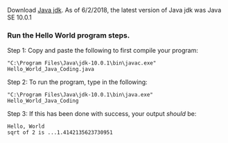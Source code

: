 
 Download [Java jdk](http://www.oracle.com/technetwork/java/javase/downloads/index.html). As of 6/2/2018, the latest version of Java jdk was Java SE 10.0.1    




### Run the Hello World program steps.
Step 1: Copy and paste the following to first compile your program:    
```
"C:\Program Files\Java\jdk-10.0.1\bin\javac.exe" Hello_World_Java_Coding.java    
```
Step 2: To run the program, type in the following:   
```
"C:\Program Files\Java\jdk-10.0.1\bin\java.exe" Hello_World_Java_Coding     
```
Step 3: If this has been done with success, your output *should* be:    
```
Hello, World
sqrt of 2 is ...1.4142135623730951            
```
